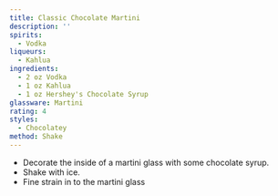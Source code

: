 ```yaml
---
title: Classic Chocolate Martini
description: ''
spirits:
  - Vodka
liqueurs:
  - Kahlua
ingredients:
  - 2 oz Vodka
  - 1 oz Kahlua
  - 1 oz Hershey's Chocolate Syrup
glassware: Martini
rating: 4
styles:
  - Chocolatey
method: Shake
---
```


- Decorate the inside of a martini glass with some chocolate syrup.
- Shake with ice.
- Fine strain in to the martini glass